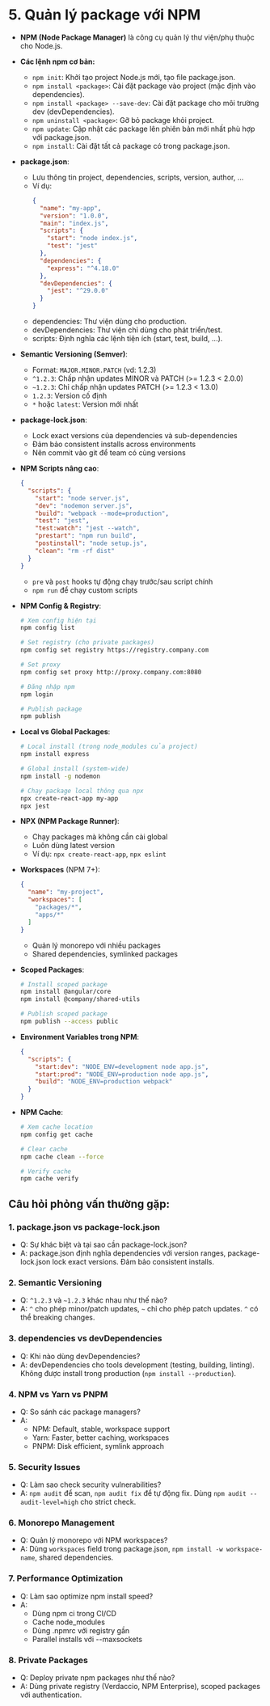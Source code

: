 # 5. Quản lý package với NPM
- **NPM (Node Package Manager)** là công cụ quản lý thư viện/phụ thuộc cho Node.js.

- **Các lệnh npm cơ bản:**
  - `npm init`: Khởi tạo project Node.js mới, tạo file package.json.
  - `npm install <package>`: Cài đặt package vào project (mặc định vào dependencies).
  - `npm install <package> --save-dev`: Cài đặt package cho môi trường dev (devDependencies).
  - `npm uninstall <package>`: Gỡ bỏ package khỏi project.
  - `npm update`: Cập nhật các package lên phiên bản mới nhất phù hợp với package.json.
  - `npm install`: Cài đặt tất cả package có trong package.json.

- **package.json**:
  - Lưu thông tin project, dependencies, scripts, version, author, ...
  - Ví dụ:
    ```json
    {
      "name": "my-app",
      "version": "1.0.0",
      "main": "index.js",
      "scripts": {
        "start": "node index.js",
        "test": "jest"
      },
      "dependencies": {
        "express": "^4.18.0"
      },
      "devDependencies": {
        "jest": "^29.0.0"
      }
    }
    ```
  - dependencies: Thư viện dùng cho production.
  - devDependencies: Thư viện chỉ dùng cho phát triển/test.
  - scripts: Định nghĩa các lệnh tiện ích (start, test, build, ...).

- **Semantic Versioning (Semver)**:
  - Format: `MAJOR.MINOR.PATCH` (vd: 1.2.3)
  - `^1.2.3`: Chấp nhận updates MINOR và PATCH (>= 1.2.3 < 2.0.0)
  - `~1.2.3`: Chỉ chấp nhận updates PATCH (>= 1.2.3 < 1.3.0)
  - `1.2.3`: Version cố định
  - `*` hoặc `latest`: Version mới nhất

- **package-lock.json**:
  - Lock exact versions của dependencies và sub-dependencies
  - Đảm bảo consistent installs across environments
  - Nên commit vào git để team có cùng versions

- **NPM Scripts nâng cao**:
  ```json
  {
    "scripts": {
      "start": "node server.js",
      "dev": "nodemon server.js",
      "build": "webpack --mode=production",
      "test": "jest",
      "test:watch": "jest --watch",
      "prestart": "npm run build",
      "postinstall": "node setup.js",
      "clean": "rm -rf dist"
    }
  }
  ```
  - `pre` và `post` hooks tự động chạy trước/sau script chính
  - `npm run` để chạy custom scripts

- **NPM Config & Registry**:
  ```bash
  # Xem config hiện tại
  npm config list
  
  # Set registry (cho private packages)
  npm config set registry https://registry.company.com
  
  # Set proxy
  npm config set proxy http://proxy.company.com:8080
  
  # Đăng nhập npm
  npm login
  
  # Publish package
  npm publish
  ```

- **Local vs Global Packages**:
  ```bash
  # Local install (trong node_modules của project)
  npm install express
  
  # Global install (system-wide)
  npm install -g nodemon
  
  # Chạy package local thông qua npx
  npx create-react-app my-app
  npx jest
  ```

- **NPX (NPM Package Runner)**:
  - Chạy packages mà không cần cài global
  - Luôn dùng latest version
  - Ví dụ: `npx create-react-app`, `npx eslint`

- **Workspaces** (NPM 7+):
  ```json
  {
    "name": "my-project",
    "workspaces": [
      "packages/*",
      "apps/*"
    ]
  }
  ```
  - Quản lý monorepo với nhiều packages
  - Shared dependencies, symlinked packages

- **Scoped Packages**:
  ```bash
  # Install scoped package
  npm install @angular/core
  npm install @company/shared-utils
  
  # Publish scoped package
  npm publish --access public
  ```

- **Environment Variables trong NPM**:
  ```json
  {
    "scripts": {
      "start:dev": "NODE_ENV=development node app.js",
      "start:prod": "NODE_ENV=production node app.js",
      "build": "NODE_ENV=production webpack"
    }
  }
  ```

- **NPM Cache**:
  ```bash
  # Xem cache location
  npm config get cache
  
  # Clear cache
  npm cache clean --force
  
  # Verify cache
  npm cache verify
  ```

## Câu hỏi phỏng vấn thường gặp:

### 1. **package.json vs package-lock.json**
- Q: Sự khác biệt và tại sao cần package-lock.json?
- A: package.json định nghĩa dependencies với version ranges, package-lock.json lock exact versions. Đảm bảo consistent installs.

### 2. **Semantic Versioning**
- Q: `^1.2.3` và `~1.2.3` khác nhau như thế nào?
- A: `^` cho phép minor/patch updates, `~` chỉ cho phép patch updates. `^` có thể breaking changes.

### 3. **dependencies vs devDependencies**
- Q: Khi nào dùng devDependencies?
- A: devDependencies cho tools development (testing, building, linting). Không được install trong production (`npm install --production`).

### 4. **NPM vs Yarn vs PNPM**
- Q: So sánh các package managers?
- A: 
  - NPM: Default, stable, workspace support
  - Yarn: Faster, better caching, workspaces
  - PNPM: Disk efficient, symlink approach

### 5. **Security Issues**
- Q: Làm sao check security vulnerabilities?
- A: `npm audit` để scan, `npm audit fix` để tự động fix. Dùng `npm audit --audit-level=high` cho strict check.

### 6. **Monorepo Management**
- Q: Quản lý monorepo với NPM workspaces?
- A: Dùng `workspaces` field trong package.json, `npm install -w workspace-name`, shared dependencies.

### 7. **Performance Optimization**
- Q: Làm sao optimize npm install speed?
- A: 
  - Dùng npm ci trong CI/CD
  - Cache node_modules
  - Dùng .npmrc với registry gần
  - Parallel installs với --maxsockets

### 8. **Private Packages**
- Q: Deploy private npm packages như thế nào?
- A: Dùng private registry (Verdaccio, NPM Enterprise), scoped packages với authentication.
